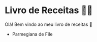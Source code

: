 # Livro de Receitas :man_cook:

Olá! Bem vindo ao meu livro de receitas :wave:

- Parmegiana de File
